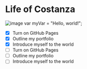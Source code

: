 # Life of Costanza
![image](https://github.com/Donnygjr/skills-communicate-using-markdown/assets/149642467/ddf6934f-0c79-4b53-9611-e64c686ece2d)
var myVar = "Hello, world!";
- [X] Turn on GitHub Pages
- [X] Outline my portfolio
- [X] Introduce myself to the world
- [ ] Turn on GitHub Pages
- [ ] Outline my portfolio
- [ ] Introduce myself to the world
